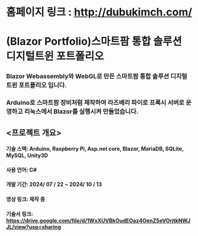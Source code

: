 # 홈페이지 링크 : http://dubukimch.com/
# (Blazor Portfolio)스마트팜 통합 솔루션 디지털트윈 포트폴리오

### Blazor Webassembly와 WebGL로 만든 스마트팜 통합 솔루션 디지털트윈 포트폴리오 입니다.

### Arduino로 스마트팜 장비처럼 제작하여 라즈베리 파이로 프록시 서버로 운영하고 리눅스에서 Blazor를 실행시켜 만들었습니다.


## <프로젝트 개요>
#### 기술 스택: Arduino, Raspberry Pi, Asp.net core, Blazor, MariaDB, SQLite, MySQL, Unity3D
#### 사용 언어: C#
#### 개발 기간: 2024/ 07 / 22 ~ 2024/ 10 / 13
#### 영상 링크: 제작 중
#### 기술서 링크: https://drive.google.com/file/d/1WxXUVBkOudEOaz4OenZ5eVOrjtkNWJJL/view?usp=sharing
